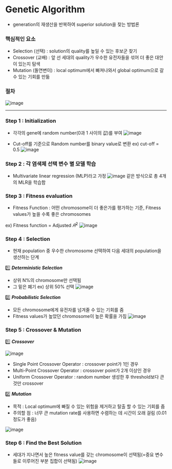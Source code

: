 # Genetic Algorithm
* generation의 재생산을 반복하여 superior solution을 찾는 방법론

### 핵심적인 요소
* Selection (선택) : solution의 quality를 높일 수 있는 후보군 찾기
* Crossover (교배) : 앞 선 세대의 quality가 우수한 유전자들을 섞어 더 좋은 대안이 있는지 탐색
* Mutation (돌연변이) : local optimum에서 빠져나와서 global optimum으로 갈 수 있는 기회를 만듦

### 절차
![image](https://user-images.githubusercontent.com/80257035/195516461-33e3f43e-0fd9-47fd-94f4-7a45abdb2d42.png)

---

### Step 1 : Initialization
* 각각의 gene에 random number(0과 1 사이의 값)를 부여 
![image](https://user-images.githubusercontent.com/80257035/195516750-8edb9e2d-3bba-4a1d-84a7-a944fde66051.png)

* Cut-off를 기준으로 Random number를 binary value로 변환 ex) cut-off = 0.5
![image](https://user-images.githubusercontent.com/80257035/195517060-a1a50e2c-5709-4c99-9cb9-ac7945962fe5.png)



### Step 2 : 각 염색체 선택 변수 별 모델 학습
* Multivariate linear regression (MLP)라고 가정
![image](https://user-images.githubusercontent.com/80257035/195517480-962b10c2-0ca3-4178-a575-bc6b6c56c484.png)
같은 방식으로 총 4개의 MLR을 학습함



### Step 3 : Fitness evaluation
* Fitness Function : 어떤 chromosome이 더 좋은가를 평가하는 기준, Fitness values가 높을 수록 좋은 chromosomes

ex) Fitness function = Adjusted $𝑅^2$
![image](https://user-images.githubusercontent.com/80257035/195517807-d4c36d85-c5e2-41a0-8fbf-263d131f42f6.png)

### Step 4 : Selection
* 현재 population 중 우수한 chromosome 선택하여 다음 세대의 population을 생산하는 단계

1️⃣ ***Deterministic Selection***
 * 상위 N%의 chromosome만 선택됨
 * 그 밑은 폐기
ex) 상위 50% 선택
![image](https://user-images.githubusercontent.com/80257035/195541185-94b5ce45-d1c7-40ac-bd9a-214ce41a5d06.png)

2️⃣ ***Probabilistic Selection***
 * 모든 chromosome에게 유전자를 넘겨줄 수 있는 기회를 줌
 * Fitness values가 높았던 chromosome이 높은 확률을 가짐
![image](https://user-images.githubusercontent.com/80257035/195541350-5af9c8ee-b971-4ebb-ba7c-a0b16077bf85.png)



### Step 5 : Crossover & Mutation

1️⃣ ***Crossover***

![image](https://user-images.githubusercontent.com/80257035/195542137-847ca4a4-8590-4030-bdb7-7bdd041282fb.png)

* Single Point Crossover Operator : crossover point가 1인 경우
* Multi-Point Crossover Operator : crossover point가 2개 이상인 경우
* Uniform Crossover Operator : random number 생성한 후 threshold보다 큰 것만 crossover

2️⃣ ***Mutation***
* 목적 : Local optimum에 빠질 수 있는 위험을 제거하고 탈출 할 수 있는 기회를 줌
* 주의할 점 : 너무 큰 mutation rate를 사용하면 수렴하는 데 시간이 오래 걸림 (0.01정도가 좋음)

![image](https://user-images.githubusercontent.com/80257035/195542826-e1f6a96b-7766-4679-8784-bc45c8228ade.png)



### Step 6 : Find the Best Solution
* 세대가 지나면서 높은 fitness value를 갖는 chromosome이 선택됨(=중요 변수들로 이루어진 부분 집합이 선택됨)
![image](https://user-images.githubusercontent.com/80257035/195543513-603f2f78-6202-4647-bfd2-ccb35fd67d62.png)
